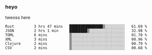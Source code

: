 ### heyo
tweoss here

<!--START_SECTION:waka-->

```text
Rust         3 hrs 47 mins   ███████████████▒░░░░░░░░░   61.69 %
JSON         2 hrs 1 min     ████████▒░░░░░░░░░░░░░░░░   32.98 %
TOML         6 mins          ▒░░░░░░░░░░░░░░░░░░░░░░░░   01.70 %
XML          3 mins          ▒░░░░░░░░░░░░░░░░░░░░░░░░   00.96 %
Clojure      2 mins          ▒░░░░░░░░░░░░░░░░░░░░░░░░   00.79 %
CSV          2 mins          ▒░░░░░░░░░░░░░░░░░░░░░░░░   00.68 %
```

<!--END_SECTION:waka-->

<!--
**Tweoss/tweoss** is a ✨ _special_ ✨ repository because its `README.md` (this file) appears on your GitHub profile.

Here are some ideas to get you started:

- 🔭 I’m currently working on ...
- 🌱 I’m currently learning ...
- 👯 I’m looking to collaborate on ...
- 🤔 I’m looking for help with ...
- 💬 Ask me about ...
- 📫 How to reach me: ...
- 😄 Pronouns: ...
- ⚡ Fun fact: ...
-->
